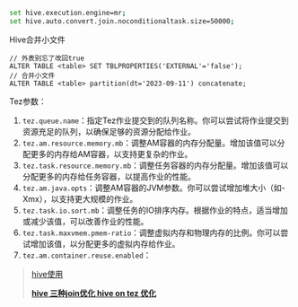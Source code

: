 ```bash
set hive.execution.engine=mr;
set hive.auto.convert.join.noconditionaltask.size=50000;
```

Hive合并小文件

```hive
// 外表别忘了改回true
ALTER TABLE <table> SET TBLPROPERTIES('EXTERNAL'='false'); 
// 合并小文件
ALTER TABLE <table> partition(dt='2023-09-11') concatenate;
```

Tez参数：

1. `tez.queue.name`：指定Tez作业提交到的队列名称。你可以尝试将作业提交到资源充足的队列，以确保足够的资源分配给作业。
2. `tez.am.resource.memory.mb`：调整AM容器的内存分配量。增加该值可以分配更多的内存给AM容器，以支持更复杂的作业。
3. `tez.task.resource.memory.mb`：调整任务容器的内存分配量。增加该值可以分配更多的内存给任务容器，以提高作业的性能。
4. `tez.am.java.opts`：调整AM容器的JVM参数。你可以尝试增加堆大小（如-Xmx），以支持更大规模的作业。
5. `tez.task.io.sort.mb`：调整任务的IO排序内存。根据作业的特点，适当增加或减少该值，可以改善作业的性能。
6. `tez.task.maxvmem.pmem-ratio`：调整虚拟内存和物理内存的比例。你可以尝试增加该值，以分配更多的虚拟内存给作业。
7. `tez.am.container.reuse.enabled`：

> [hive使用](https://mynamelancelot.github.io/hadoop/hive.html#%E4%B8%83snappy%E5%8E%8B%E7%BC%A9%E6%96%87%E4%BB%B6%E6%A0%BC%E5%BC%8F)
>
> [**hive 三种join优化 hive on tez 优化**](https://blog.51cto.com/u_16099300/7142691)
